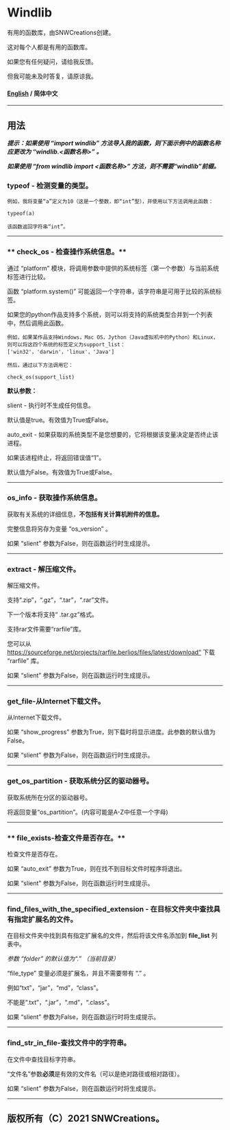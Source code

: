 # **Windlib**

有用的函数库，由SNWCreations创建。

这对每个人都是有用的函数库。

如果您有任何疑问，请给我反馈。

但我可能未及时答复，请原谅我。

#### [English](https://github.com/SNWCreations/windlib/blob/main/README.md) / 简体中文

---

## **用法**

***提示：如果使用 “import windlib” 方法导入我的函数，则下面示例中的函数名称应更改为 “windlib.<函数名称>” 。***

***如果使用 “from windlib import <函数名称>” 方法，则不需要“windlib”前缀。***

### **typeof - 检测变量的类型。**

    例如，我将变量“a”定义为10（这是一个整数，即“int”型），并使用以下方法调用此函数：

    typeof(a)

    该函数返回字符串“int”。

---

### ** check_os - 检查操作系统信息。**

通过 “platform” 模块，将调用参数中提供的系统标签（第一个参数）与当前系统标签进行比较。

函数 “platform.system()” 可能返回一个字符串，该字符串是可用于比较的系统标签。

如果您的python作品支持多个系统，则可以将支持的系统类型合并到一个列表中，然后调用此函数。

    例如，如果某作品支持Windows，Mac OS，Jython（Java虚拟机中的Python）和Linux，则可以将这四个系统的标签定义为support_list：['win32'，'darwin'，'linux'，'Java']

    然后，通过以下方法调用它：

    check_os(support_list)


**默认参数：**

slient - 执行时不生成任何信息。

默认值是true。有效值为True或False。

auto_exit - 如果获取的系统类型不是您想要的，它将根据该变量决定是否终止该进程。

如果该进程终止，将返回错误值“1”。

默认值为False。有效值为True或False。

---

### **os_info - 获取操作系统信息。**

获取有关系统的详细信息，**不包括有关计算机附件的信息。**

完整信息将另存为变量 “os_version” 。

如果 “slient” 参数为False，则在函数运行时生成提示。

---

### **extract - 解压缩文件。**

解压缩文件。

支持“.zip”，“.gz”，“.tar”，“.rar”文件。

下一个版本将支持“ .tar.gz”格式。

支持rar文件需要“rarfile”库。

您可以从 https://sourceforge.net/projects/rarfile.berlios/files/latest/download“ 下载 “rarfile” 库。

如果 “slient” 参数为False，则在函数运行时生成提示。

---

### **get_file-从Internet下载文件。**

从Internet下载文件。

如果 “show_progress” 参数为True，则下载时将显示进度。此参数的默认值为False。

如果 “slient” 参数为False，则在函数运行时生成提示。

---

### **get_os_partition - 获取系统分区的驱动器号。**

获取系统所在分区的驱动器号。

将返回变量“os_partition”。(内容可能是A-Z中任意一个字母)

---

### ** file_exists-检查文件是否存在。**

检查文件是否存在。

如果 “auto_exit” 参数为True，则在找不到目标文件时程序将退出。

如果 “slient” 参数为False，则在函数运行时生成提示。

---

### **find_files_with_the_specified_extension - 在目标文件夹中查找具有指定扩展名的文件。**

在目标文件夹中找到具有指定扩展名的文件，然后将该文件名添加到 **file_list** 列表中。

*参数 “folder” 的默认值为“.” （当前目录）*

“file_type” 变量必须是扩展名，并且不需要带有 “.” 。

例如“txt”，“jar”，“md”，“class”。

不能是“.txt”，“.jar”，“.md”，“.class”。

如果 “slient” 参数为False，则在函数运行时将生成提示。

---

### **find_str_in_file-查找文件中的字符串。**

在文件中查找目标字符串。

“文件名”参数**必须**是有效的文件名（可以是绝对路径或相对路径）。

如果 “slient” 参数为False，则在函数运行时将生成提示。

---

## 版权所有（C）2021 SNWCreations。
